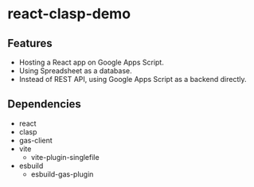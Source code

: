 # react-clasp-demo #

## Features
- Hosting a React app on Google Apps Script.
- Using Spreadsheet as a database.
- Instead of REST API, using Google Apps Script as a backend directly.

## Dependencies
- react
- clasp
- gas-client
- vite
  - vite-plugin-singlefile
- esbuild
  - esbuild-gas-plugin
